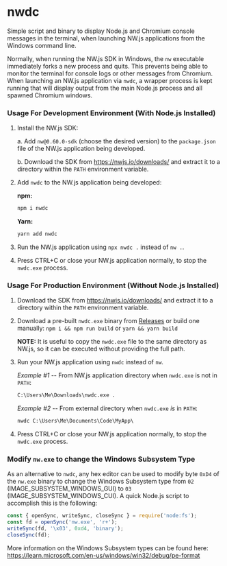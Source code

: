 # nwdc

Simple script and binary to display Node.js and Chromium console messages in the terminal, when launching NW.js applications
from the Windows command line.

Normally, when running the NW.js SDK in Windows, the `nw` executable immediately forks a new process and quits. This prevents being
able to monitor the terminal for console logs or other messages from Chromium. When launching an NW.js application via `nwdc`,
a wrapper process is kept running that will display output from the main Node.js process and all spawned Chromium windows.


### Usage For Development Environment (With Node.js Installed)

1. Install the NW.js SDK:

    a. Add `nw@0.60.0-sdk` (choose the desired version) to the `package.json` file of the NW.js application being developed.

    b. Download the SDK from https://nwjs.io/downloads/ and extract it to a directory within the `PATH` environment variable.

2. Add `nwdc` to the NW.js application being developed:

    **npm:**
    ```sh
    npm i nwdc
    ```

    **Yarn:**
    ```sh
    yarn add nwdc
    ```

3. Run the NW.js application using `npx nwdc .` instead of `nw .`.

4. Press CTRL+C or close your NW.js application normally, to stop the `nwdc.exe` process.


### Usage For Production Environment (Without Node.js Installed)

1. Download the SDK from https://nwjs.io/downloads/ and extract it to a directory within the `PATH` environment variable.

2. Download a pre-built `nwdc.exe` binary from [Releases](https://github.com/nwutils/nwdc/releases) or build one manually: `npm i && npm run build` or `yarn && yarn build`

    **NOTE:** It is useful to copy the `nwdc.exe` file to the same directory as NW.js, so it can be executed without providing the
    full path.

3. Run your NW.js application using `nwdc` instead of `nw`.

    *Example #1* -- From NW.js application directory when `nwdc.exe` is not in `PATH`:

    ```cmd
    C:\Users\Me\Downloads\nwdc.exe .
    ```

    *Example #2* -- From external directory when `nwdc.exe` *is* in `PATH`:

    ```cmd
    nwdc C:\Users\Me\Documents\Code\MyApp\
    ```

4. Press CTRL+C or close your NW.js application normally, to stop the `nwdc.exe` process.


### Modify `nw.exe` to change the Windows Subsystem Type

As an alternative to `nwdc`, any hex editor can be used to modify byte `0xD4` of the `nw.exe` binary to change the Windows Subsystem type from
`02` (IMAGE_SUBSYSTEM_WINDOWS_GUI) to `03` (IMAGE_SUBSYSTEM_WINDOWS_CUI). A quick Node.js script to accomplish this is the following:

```js
const { openSync, writeSync, closeSync } = require('node:fs');
const fd = openSync('nw.exe', 'r+');
writeSync(fd, '\x03', 0xd4, 'binary');
closeSync(fd);
```

More information on the Windows Subsystem types can be found here: https://learn.microsoft.com/en-us/windows/win32/debug/pe-format
